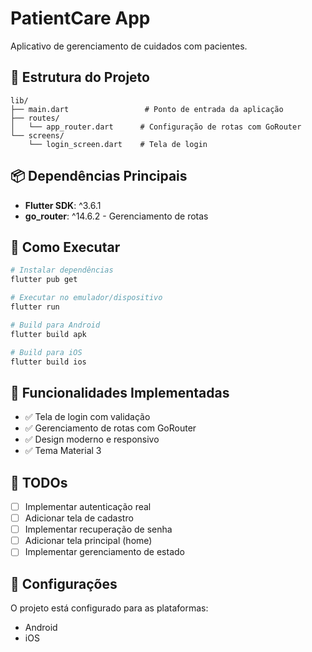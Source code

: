 # PatientCare App

Aplicativo de gerenciamento de cuidados com pacientes.

## 🚀 Estrutura do Projeto

```
lib/
├── main.dart                 # Ponto de entrada da aplicação
├── routes/
│   └── app_router.dart      # Configuração de rotas com GoRouter
└── screens/
    └── login_screen.dart    # Tela de login
```

## 📦 Dependências Principais

- **Flutter SDK**: ^3.6.1
- **go_router**: ^14.6.2 - Gerenciamento de rotas

## 🏃 Como Executar

```bash
# Instalar dependências
flutter pub get

# Executar no emulador/dispositivo
flutter run

# Build para Android
flutter build apk

# Build para iOS
flutter build ios
```

## 🎨 Funcionalidades Implementadas

- ✅ Tela de login com validação
- ✅ Gerenciamento de rotas com GoRouter
- ✅ Design moderno e responsivo
- ✅ Tema Material 3

## 📝 TODOs

- [ ] Implementar autenticação real
- [ ] Adicionar tela de cadastro
- [ ] Implementar recuperação de senha
- [ ] Adicionar tela principal (home)
- [ ] Implementar gerenciamento de estado

## 🔧 Configurações

O projeto está configurado para as plataformas:
- Android
- iOS
